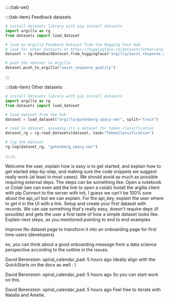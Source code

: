 ::::{tab-set}

:::{tab-item} Feedback datasets

```python
# install datasets library with pip install datasets
import argilla as rg
from datasets import load_dataset

# load an Argilla Feedback Dataset from the Hugging Face Hub
# look for other datasets at https://huggingface.co/datasets?other=argilla
dataset = rg.FeedbackDataset.from_huggingface("argilla/oasst_response_quality", split="train")

# push the dataset to Argilla
dataset.push_to_argilla("oasst_response_quality")
```
:::

:::{tab-item} Other datasets

```python
# install datasets library with pip install datasets
import argilla as rg
from datasets import load_dataset

# load dataset from the hub
dataset = load_dataset("argilla/gutenberg_spacy-ner", split="train")

# read in dataset, assuming its a dataset for token classification
dataset_rg = rg.read_datasets(dataset, task="TokenClassification")

# log the dataset
rg.log(dataset_rg, "gutenberg_spacy-ner")
```
:::
::::



Welcome the user, explain how is easy is to get started, and explain how to get started step-by-step, and making sure the code snippets we suggest really work (at least in most cases).
We should avoid as much as possible requiring external deps.
The steps can be something like:
Open a notebook or Colab (we can even add the link to open a colab)
Install the argilla client with pip
Connect to the server with init, I guess we can't be 100% sure about the api_url but we can explain. For the api_key, explain the user where to get it in the UI with a link.
Setup and create your first dataset with records. We can use something that's really easy, doesn't require deps (if possible) and gets the user a first taste of how a simple dataset looks like.
Explain next steps, as you mentioned pointing to end to end examples



Improve No dataset page to transform it into an onboarding page for first time users (developers)

es, you can think about a good onboarding message from a data science perspective according to the outline in the issues.


David Berenstein
:spiral_calendar_pad:  5 hours ago
Ideally align with the QuickStarts on the docs as well : )


David Berenstein
:spiral_calendar_pad:  5 hours ago
So you can start work on this.


David Berenstein
:spiral_calendar_pad:  5 hours ago
Feel free to iterate with Natalia and Amelie.